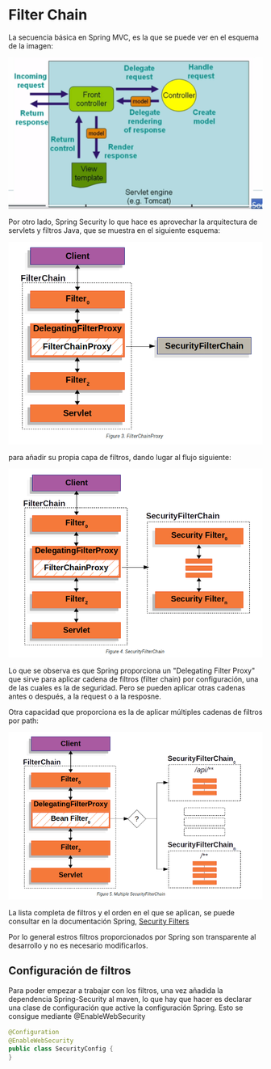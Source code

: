 # Filter Chain

La secuencia básica en Spring MVC, es la que se puede ver en el esquema de la imagen:

![Spring MVC Flow](./images/spring-controller-schema.png)

Por otro lado, Spring Security lo que hace es aprovechar la  arquitectura de servlets y filtros Java, que se muestra en el siguiente esquema:

![Java servlet filters schema](./images/java-servle-filter-schema.png)

para añadir su propia capa de filtros, dando lugar al flujo siguiente:

![Spring Security filters schema](./images/spring-security-filter-schema.png)

Lo que se observa es que Spring proporciona un "Delegating Filter Proxy" que sirve para aplicar cadena de filtros (filter chain) por configuración, una de las cuales es la de seguridad. Pero se pueden aplicar otras cadenas antes o después, a la request o a la resposne.

Otra capacidad que proporciona es la de aplicar múltiples cadenas de filtros por path:

![Spring Security multiple filter](./images/spring-security-multiple-filter-schema.png)

La lista completa de filtros y el orden en el que se aplican, se puede consultar en la documentación Spring, [Security Filters](https://docs.spring.io/spring-security/reference/servlet/architecture.html#servlet-security-filters)

Por lo general estros filtros proporcionados por Spring son transparente al desarrollo y no es necesario modificarlos.

## Configuración de filtros

Para poder empezar a trabajar con los filtros, una vez añadida la dependencia Spring-Security al maven, lo que hay que hacer es declarar una clase de configuración que active la configuración Spring. Esto se consigue mediante @EnableWebSecurity

```java
@Configuration
@EnableWebSecurity
public class SecurityConfig {
}
```